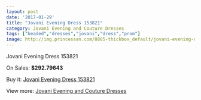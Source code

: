 ```yaml
---
layout: post
date: '2017-01-29'
title: "Jovani Evening Dress 153821"
category: Jovani Evening and Couture Dresses
tags: ["beaded","dresses","jovani","dress","prom"]
image: http://img.princessan.com/8805-thickbox_default/jovani-evening-dress-153821.jpg
---
```

Jovani Evening Dress 153821

On Sales: **$292.79643**
<a href="https://www.princessan.com/en/jovani-evening-and-couture-dresses/3873-jovani-evening-dress-153821.html"><amp-img layout="responsive" width="600" height="600" src="//img.princessan.com/8805-thickbox_default/jovani-evening-dress-153821.jpg" alt="Jovani Evening Dress 153821 0" /></a>
<a href="https://www.princessan.com/en/jovani-evening-and-couture-dresses/3873-jovani-evening-dress-153821.html"><amp-img layout="responsive" width="600" height="600" src="//img.princessan.com/8806-thickbox_default/jovani-evening-dress-153821.jpg" alt="Jovani Evening Dress 153821 1" /></a>

Buy it: [Jovani Evening Dress 153821](https://www.princessan.com/en/jovani-evening-and-couture-dresses/3873-jovani-evening-dress-153821.html "Jovani Evening Dress 153821")

View more: [Jovani Evening and Couture Dresses](https://www.princessan.com/en/27-jovani-evening-and-couture-dresses "Jovani Evening and Couture Dresses")